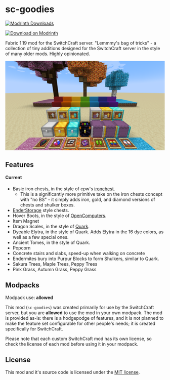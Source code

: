 # sc-goodies

[![Modrinth Downloads](https://img.shields.io/modrinth/dt/sc-goodies)](https://modrinth.com/mod/sc-goodies/)

[![Download on Modrinth](https://i.imgur.com/hbYUrTZ.png)](https://modrinth.com/mod/sc-goodies/)

Fabric 1.19 mod for the SwitchCraft server. "Lemmmy's bag of tricks" - a collection of tiny additions designed for the
SwitchCraft server in the style of many older mods. Highly opinionated.

![sc-goodies](img/header.png)

## Features

#### Current
- Basic iron chests, in the style of cpw's [ironchest](https://github.com/progwml6/ironchest).
  - This is a significantly more primitive take on the iron chests concept with "no BS" - it simply adds iron, gold,
    and diamond versions of chests and shulker boxes.
- [EnderStorage](https://github.com/TheCBProject/EnderStorage) style chests.
- Hover Boots, in the style of [OpenComputers](https://github.com/MightyPirates/OpenComputers).
- Item Magnet
- Dragon Scales, in the style of [Quark](https://github.com/VazkiiMods/Quark/).
- Dyeable Elytra, in the style of Quark. Adds Elytra in the 16 dye colors, as well as a few special ones.
- Ancient Tomes, in the style of Quark.
- Popcorn
- Concrete stairs and slabs, speed-up when walking on concrete
- Endermites bury into Purpur Blocks to form Shulkers, similar to Quark.
- Sakura Trees, Maple Trees, Peppy Trees
- Pink Grass, Autumn Grass, Peppy Grass

## Modpacks

Modpack use: **allowed**

This mod (`sc-goodies`) was created primarily for use by the SwitchCraft server, but you are **allowed** to use the
mod in your own modpack. The mod is provided as-is: there is a hodgepodge of features, and it is not planned to make
the feature set configurable for other people's needs; it is created specifically for SwitchCraft.

Please note that each custom SwitchCraft mod has its own license, so check the license of each mod before using it in
your modpack.

## License

This mod and it's source code is licensed under the 
[MIT license](https://github.com/SwitchCraftCC/sc-goodies/blob/HEAD/LICENSE).

